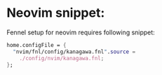 # Neovim snippet:
Fennel setup for neovim requires following snippet:
```nix
home.configFile = {
  "nvim/fnl/config/kanagawa.fnl".source =
    ./config/nvim/kanagawa.fnl;
};
```
